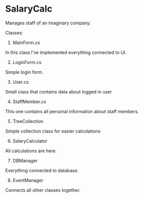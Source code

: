 # SalaryCalc
Manages staff of an imaginary company.

Classes:

1. MainForm.cs

In this class I've implemented everything connected to UI.

2. LoginForm.cs

Simple login form.

3. User.cs

Small class that contains data about logged in user

4. StaffMember.cs

This one contains all personal information about staff members.

5. TreeCollection

Simple collection class for easier calculations

6. SalaryCalculator

All calculations are here.

7. DBManager

Everything connected to database.

8. EventManager

Connects all other classes together.
